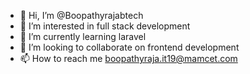 - 👋 Hi, I’m @Boopathyrajabtech
- 👀 I’m interested in full stack development
- 🌱 I’m currently learning laravel
- 💞️ I’m looking to collaborate on frontend development
- 📫 How to reach me boopathyraja.it19@mamcet.com

<!---
Boopathyrajabtech/Boopathyrajabtech is a ✨ special ✨ repository because its `README.md` (this file) appears on your GitHub profile.
You can click the Preview link to take a look at your changes.
--->
